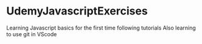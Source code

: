 # UdemyJavascriptExercises
Learning Javascript basics for the first time following tutorials
Also learning to use git in VScode
